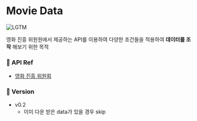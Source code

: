 # Movie Data

![LGTM](https://i.lgtm.fun/2t2c.png)

영화 진흥 위원원에서 제공하는 API를 이용하여 다양한 조건들을 적용하여 **데이터를 조작** 해보기 위한 목적

### 📖 API Ref
- [영화 진흥 위원회](https://www.kobis.or.kr/kobisopenapi/homepg/apiservice/searchServiceInfo.do)

### 🎁 Version
- v0.2
    - 이미 다운 받은 data가 있을 경우 skip
